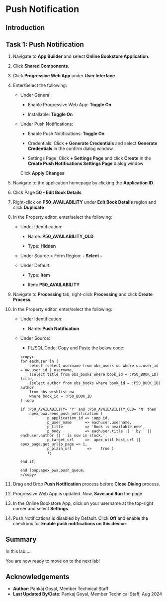 # Push Notification

## Introduction

## Task 1: Push Notification

1. Navigate to **App Builder** and select **Online Bookstore Application**.

2. Click **Shared Components**.

3. Click **Progressive Web App** under **User Interface**.

4. Enter/Select the following:

    - Under General:

        - Enable Progressive Web App: **Toggle On**

        - Installable: **Toggle On**

    - Under Push Notifications:

        - Enable Push Notifications: **Toggle On**

        - Credentials: Click **+ Generate Credentials** and select **Generate Credentials** in the confirm dialog window.

        - Settings Page: Click **+ Settings Page** and click **Create** in the **Create Push Notifications Settings Page** dialog window

        Click **Apply Changes**

5. Navigate to the application homepage by clicking the **Application ID**.

6. Click Page **50 - Edit Book Details**

7. Right-click on **P50\_AVAILABILITY** under **Edit Book Details** region and click **Duplicate**

8. In the Property editor, enter/select the following:

    - Under Identification:

        - Name: **P50\_AVAILABILITY\_OLD**

        - Type: **Hidden**

    - Under Source > Form Region: **- Select -**

    - Under Default:

         - Type: **Item**

         - Item: **P50_AVAILABILITY**

9. Navigate to **Processing** tab, right-click **Processing** and click **Create Process**.

10. In the Property editor, enter/select the following:

    - Under Identification:

        - Name: **Push Notification**

     - Under Source:

        - PL/SQL Code: Copy and Paste the below code:

        ```
        <copy>
        for eachuser in (
            select (select username from obs_users ou where ou.user_id = ow.user_id ) username,
            (select title from obs_books where book_id = :P50_BOOK_ID)  title,
            (select author from obs_books where book_id = :P50_BOOK_ID)  author
            from obs_wishlist ow
            where book_id = :P50_BOOK_ID
        ) loop

        if :P50_AVAILABILITY= 'Y' and :P50_AVAILABILITY_OLD= 'N' then
            apex_pwa.send_push_notification (
                    p_application_id => :app_id,
                    p_user_name      => eachuser.username,
                    p_title          => 'Book is available now',
                    p_body           => eachuser.title || ' by ' ||  eachuser.author || ' is now in stock.',
                    p_target_url     =>  apex_util.host_url || apex_page.get_url(p_page => 1,
                    p_plain_url       =>    true )
                    );

        end if;

        end loop;apex_pwa.push_queue;
        </copy>
         ```

11. Drag and Drop **Push Notification** process before **Close Dialog** process.

12. Progressive Web App is updated. Now, **Save and Run** the page.

13. In the Online Bookstore App, click on your username at the top-right corner and select **Settings**.

14. Push Notifications is disabled by Default. Click **Off** and enable the checkbox for **Enable push notifications on this device**.

## Summary

In this lab....

You are now ready to move on to the next lab!

## Acknowledgements

- **Author**: Pankaj Goyal, Member Technical Staff
- **Last Updated By/Date**: Pankaj Goyal, Member Technical Staff, Aug 2024